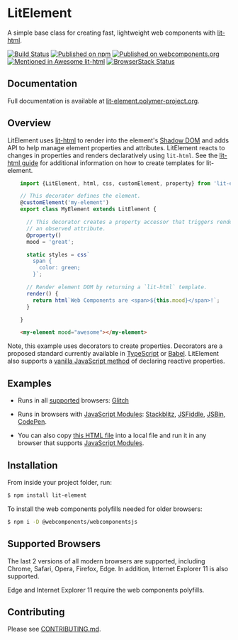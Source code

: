 # LitElement
A simple base class for creating fast, lightweight web components with [lit-html](https://lit-html.polymer-project.org/).

[![Build Status](https://travis-ci.org/Polymer/lit-element.svg?branch=master)](https://travis-ci.org/Polymer/lit-element)
[![Published on npm](https://img.shields.io/npm/v/lit-element.svg)](https://www.npmjs.com/package/lit-element)
[![Published on webcomponents.org](https://img.shields.io/badge/webcomponents.org-published-blue.svg)](https://www.webcomponents.org/element/lit-element)
[![Mentioned in Awesome lit-html](https://awesome.re/mentioned-badge.svg)](https://github.com/web-padawan/awesome-lit-html)
[![BrowserStack Status](https://automate.browserstack.com/badge.svg?badge_key=TnM4R3dScWdhU1NRck1WejNtMmVoMzQrU2s5bnRtOVVGMmFkQWtEV25iST0tLTNiWEZVYldaV1VqY2oxTEVJV09XSFE9PQ==--e79a2e8601a562e5b200dfcd2d6a15416fd4ed5f)](https://automate.browserstack.com/public-build/TnM4R3dScWdhU1NRck1WejNtMmVoMzQrU2s5bnRtOVVGMmFkQWtEV25iST0tLTNiWEZVYldaV1VqY2oxTEVJV09XSFE9PQ==--e79a2e8601a562e5b200dfcd2d6a15416fd4ed5f)

## Documentation

Full documentation is available at [lit-element.polymer-project.org](https://lit-element.polymer-project.org).

## Overview

LitElement uses [lit-html](https://lit-html.polymer-project.org/) to render into the
element's [Shadow DOM](https://developer.mozilla.org/en-US/docs/Web/Web_Components/Using_shadow_DOM)
and adds API to help manage element properties and attributes. LitElement reacts to changes in properties
and renders declaratively using `lit-html`. See the [lit-html guide](https://lit-html.polymer-project.org/guide)
for additional information on how to create templates for lit-element.

```ts
    import {LitElement, html, css, customElement, property} from 'lit-element';

    // This decorator defines the element.
    @customElement('my-element')
    export class MyElement extends LitElement {

      // This decorator creates a property accessor that triggers rendering and
      // an observed attribute.
      @property()
      mood = 'great';

      static styles = css`
        span {
          color: green;
        }`;

      // Render element DOM by returning a `lit-html` template.
      render() {
        return html`Web Components are <span>${this.mood}</span>!`;
      }

    }
```

```html
    <my-element mood="awesome"></my-element>
```

Note, this example uses decorators to create properties. Decorators are a proposed
standard currently available in [TypeScript](https://www.typescriptlang.org/) or [Babel](https://babeljs.io/docs/en/babel-plugin-proposal-decorators). LitElement also supports a [vanilla JavaScript method](https://lit-element.polymer-project.org/guide/properties#declare) of declaring reactive properties.

## Examples

  * Runs in all [supported](#supported-browsers) browsers: [Glitch](https://glitch.com/edit/#!/hello-lit-element?path=index.html)

  * Runs in browsers with [JavaScript Modules](https://caniuse.com/#search=modules): [Stackblitz](https://stackblitz.com/edit/lit-element-demo?file=src%2Fmy-element.js), [JSFiddle](https://jsfiddle.net/sorvell1/801f9cdu/), [JSBin](http://jsbin.com/vecuyan/edit?html,output),
[CodePen](https://codepen.io/sorvell/pen/RYQyoe?editors=1000).

  * You can also copy [this HTML file](https://gist.githubusercontent.com/sorvell/48f4b7be35c8748e8f6db5c66d36ee29/raw/67346e4e8bc4c81d5a7968d18f0a6a8bc00d792e/index.html) into a local file and run it in any browser that supports [JavaScript Modules]((https://caniuse.com/#search=modules)).

## Installation

From inside your project folder, run:

```bash
$ npm install lit-element
```

To install the web components polyfills needed for older browsers:

```bash
$ npm i -D @webcomponents/webcomponentsjs
```

## Supported Browsers

The last 2 versions of all modern browsers are supported, including
Chrome, Safari, Opera, Firefox, Edge. In addition, Internet Explorer 11 is also supported.

Edge and Internet Explorer 11 require the web components polyfills.

## Contributing

Please see [CONTRIBUTING.md](./CONTRIBUTING.md).
